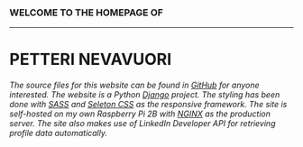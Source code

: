 ### WELCOME TO THE HOMEPAGE OF
---
# PETTERI NEVAVUORI

###### *The source files for this website can be found in [GitHub](https://github.com/karmus89/homepage-django) for anyone interested. The website is a Python [Django](https://www.djangoproject.com/) project. The styling has been done with [SASS](http://sass-lang.com/) and [Seleton CSS](http://getskeleton.com/) as the responsive framework. The site is self-hosted on my own Raspberry Pi 2B with [NGINX](https://nginx.org/en/) as the production server. The site also makes use of LinkedIn Developer API for retrieving profile data automatically.*